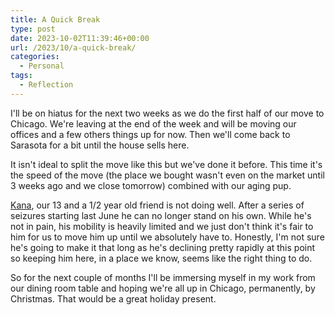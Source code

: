 ```yaml
---
title: A Quick Break
type: post
date: 2023-10-02T11:39:46+00:00
url: /2023/10/a-quick-break/
categories:
  - Personal
tags:
  - Reflection
---
```


I'll be on hiatus for the next two weeks as we do the first half of our move to Chicago. We're leaving at the end of the week and will be moving our offices and a few others things up for now. Then we'll come back to Sarasota for a bit until the house sells here.

It isn't ideal to split the move like this but we've done it before. This time it's the speed of the move (the place we bought wasn't even on the market until 3 weeks ago and we close tomorrow) combined with our aging pup.

[Kana][1], our 13 and a 1/2 year old friend is not doing well. After a series of seizures starting last June he can no longer stand on his own. While he's not in pain, his mobility is heavily limited and we just don't think it's fair to him for us to move him up until we absolutely have to. Honestly, I'm not sure he's going to make it that long as he's declining pretty rapidly at this point so keeping him here, in a place we know, seems like the right thing to do.

So for the next couple of months I'll be immersing myself in my work from our dining room table and hoping we're all up in Chicago, permanently, by Christmas. That would be a great holiday present.

 [1]: /2022/07/meet-kana/